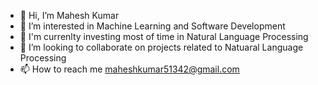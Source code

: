 - 👋 Hi, I’m Mahesh Kumar
- 👀 I’m interested in Machine Learning and Software Development
- 🌱 I'm currenlty investing most of time in Natural Language Processing
- 💞️ I’m looking to collaborate on projects related to Natuaral Language Processing
- 📫 How to reach me maheshkumar51342@gmail.com

<!---
gk19989/gk19989 is a ✨ special ✨ repository because its `README.md` (this file) appears on your GitHub profile.
You can click the Preview link to take a look at your changes.
--->
